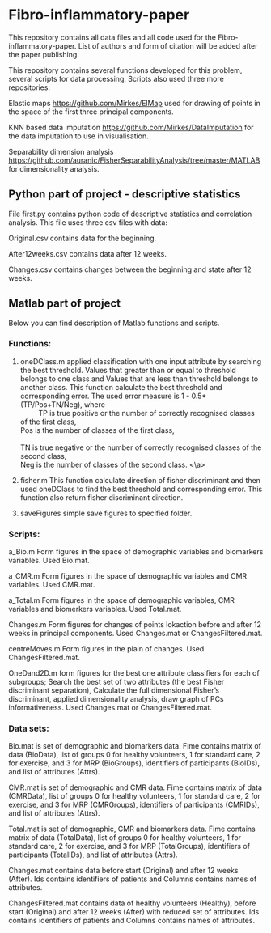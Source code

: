# Fibro-inflammatory-paper
This repository contains all data files and all code used for the Fibro-inflammatory-paper. List of authors and form of citation will be added after the paper publishing.

This repository contains several functions developed for this problem, several scripts for data processing. Scripts also used three more repositories:

Elastic maps https://github.com/Mirkes/ElMap used for drawing of points in the space of the first three principal components.

KNN based data imputation https://github.com/Mirkes/DataImputation for the data imputation to use in visualisation.

Separability dimension analysis https://github.com/auranic/FisherSeparabilityAnalysis/tree/master/MATLAB for dimensionality analysis.

## Python part of project - descriptive statistics
File first.py contains python code of descriptive statistics and correlation analysis. This file uses three csv files with data:

Original.csv contains data for the beginning.

After12weeks.csv contains data after 12 weeks.

Changes.csv contains changes between the beginning and state after 12 weeks.

## Matlab part of project
Below you can find description of Matlab functions and scripts.

### Functions:
1. oneDClass.m applied classification with one input attribute by searching the best threshold. Values that greater than or equal to threshold belongs to one class and Values that are less than threshold belongs to another class. This function calculate the best threshold and corresponding error. The used error measure is 1 - 0.5*(TP/Pos+TN/Neg), where <br>
<a>&nbsp;&nbsp;&nbsp;&nbsp;&nbsp;&nbsp;&nbsp;&nbsp;&nbsp;TP is true positive or the number of correctly recognised classes of the first class,<br>
Pos is the number of classes of the first class,<br>	
	TN is true negative or the number of correctly recognised classes of the second class, <br>	
	Neg is the number of classes of the second class. <\a>
	
2. fisher.m This function calculate direction of fisher discriminant and then used oneDClass to find the best threshold and corresponding error. This function also return fisher discriminant direction.

4. saveFigures simple save figures to specified folder.

### Scripts:
a_Bio.m Form figures in the space of demographic variables and biomarkers variables. Used Bio.mat.

a_CMR.m Form figures in the space of demographic variables and CMR variables. Used CMR.mat.

a_Total.m Form figures in the space of demographic variables, CMR variables and biomerkers variables. Used Total.mat.

Changes.m Form figures for changes of points lokaction before and after 12 weeks in principal components. Used Changes.mat or ChangesFiltered.mat.

centreMoves.m Form figures in the plain of changes. Used ChangesFiltered.mat.

OneDand2D.m form figures for the best one attribute classifiers for each of subgroups; Search the best set of two attributes (the best Fisher discriminant separation), Calculate the full dimensional Fisher’s discriminant, applied dimensionality analysis, draw graph of PCs informativeness. Used Changes.mat or ChangesFiltered.mat.

### Data sets:
Bio.mat is set of demographic and biomarkers data. Fime contains matrix of data (BioData), list of groups 0 for healthy volunteers, 1 for standard care, 2 for exercise, and 3 for MRP (BioGroups), identifiers of participants (BioIDs), and list of attributes (Attrs). 

CMR.mat is set of demographic and CMR data. Fime contains matrix of data (CMRData), list of groups 0 for healthy volunteers, 1 for standard care, 2 for exercise, and 3 for MRP (CMRGroups), identifiers of participants (CMRIDs), and list of attributes (Attrs). 

Total.mat is set of demographic, CMR and biomarkers data. Fime contains matrix of data (TotalData), list of groups 0 for healthy volunteers, 1 for standard care, 2 for exercise, and 3 for MRP (TotalGroups), identifiers of participants (TotalIDs), and list of attributes (Attrs). 

Changes.mat contains data before start (Original) and after 12 weeks (After). Ids contains identifiers of patients and Columns contains names of attributes.

ChangesFiltered.mat contains data of healthy volunteers (Healthy), before start (Original) and after 12 weeks (After) with reduced set of attributes. Ids contains identifiers of patients and Columns contains names of attributes.
